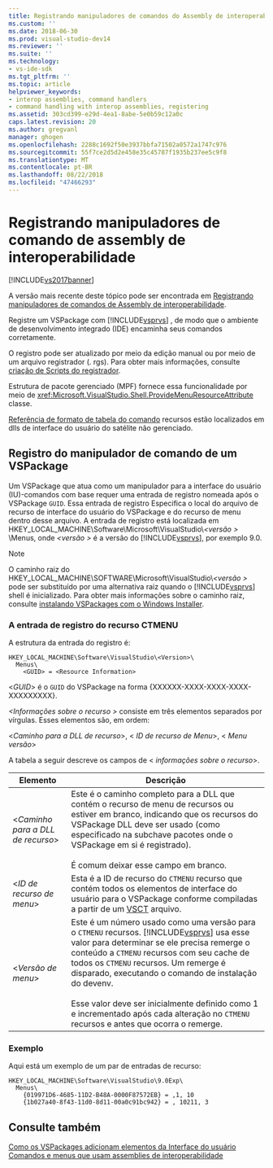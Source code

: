 ```yaml
---
title: Registrando manipuladores de comandos do Assembly de interoperabilidade | Microsoft Docs
ms.custom: ''
ms.date: 2018-06-30
ms.prod: visual-studio-dev14
ms.reviewer: ''
ms.suite: ''
ms.technology:
- vs-ide-sdk
ms.tgt_pltfrm: ''
ms.topic: article
helpviewer_keywords:
- interop assemblies, command handlers
- command handling with interop assemblies, registering
ms.assetid: 303cd399-e29d-4ea1-8abe-5e0b59c12a0c
caps.latest.revision: 20
ms.author: gregvanl
manager: ghogen
ms.openlocfilehash: 2288c1692f50e3937bbfa71502a0572a1747c976
ms.sourcegitcommit: 55f7ce2d5d2e458e35c45787f1935b237ee5c9f8
ms.translationtype: MT
ms.contentlocale: pt-BR
ms.lasthandoff: 08/22/2018
ms.locfileid: "47466293"
---
```

# <a name="registering-interop-assembly-command-handlers"></a>Registrando manipuladores de comando de assembly de interoperabilidade
[!INCLUDE[vs2017banner](../../includes/vs2017banner.md)]

A versão mais recente deste tópico pode ser encontrada em [Registrando manipuladores de comandos de Assembly de interoperabilidade](https://docs.microsoft.com/visualstudio/extensibility/internals/registering-interop-assembly-command-handlers).  
  
Registre um VSPackage com [!INCLUDE[vsprvs](../../includes/vsprvs-md.md)] , de modo que o ambiente de desenvolvimento integrado (IDE) encaminha seus comandos corretamente.  
  
 O registro pode ser atualizado por meio da edição manual ou por meio de um arquivo registrador (. rgs). Para obter mais informações, consulte [criação de Scripts do registrador](http://msdn.microsoft.com/library/cbd5024b-8061-4a71-be65-7fee90374a35).  
  
 Estrutura de pacote gerenciado (MPF) fornece essa funcionalidade por meio de <xref:Microsoft.VisualStudio.Shell.ProvideMenuResourceAttribute> classe.  
  
 [Referência de formato de tabela do comando](http://msdn.microsoft.com/en-us/09e9c6ef-9863-48de-9483-d45b7b7c798f) recursos estão localizados em dlls de interface do usuário do satélite não gerenciado.  
  
## <a name="command-handler-registration-of-a-vspackage"></a>Registro do manipulador de comando de um VSPackage  
 Um VSPackage que atua como um manipulador para a interface do usuário (IU)-comandos com base requer uma entrada de registro nomeada após o VSPackage `GUID`. Essa entrada de registro Especifica o local do arquivo de recurso de interface do usuário do VSPackage e do recurso de menu dentro desse arquivo. A entrada de registro está localizada em HKEY_LOCAL_MACHINE\Software\Microsoft\VisualStudio\\*\<versão >* \Menus, onde  *\<versão >* é a versão do [!INCLUDE[vsprvs](../../includes/vsprvs-md.md)], por exemplo 9.0.  
  
> [!NOTE]
>  O caminho raiz do HKEY_LOCAL_MACHINE\SOFTWARE\Microsoft\VisualStudio\\*\<versão >* pode ser substituído por uma alternativa raiz quando o [!INCLUDE[vsprvs](../../includes/vsprvs-md.md)] shell é inicializado. Para obter mais informações sobre o caminho raiz, consulte [instalando VSPackages com o Windows Installer](../../extensibility/internals/installing-vspackages-with-windows-installer.md).  
  
### <a name="the-ctmenu-resource-registry-entry"></a>A entrada de registro do recurso CTMENU  
 A estrutura da entrada do registro é:  
  
```  
HKEY_LOCAL_MACHINE\Software\VisualStudio\<Version>\  
  Menus\  
    <GUID> = <Resource Information>  
```  
  
 \<*GUID*> é o `GUID` do VSPackage na forma {XXXXXX-XXXX-XXXX-XXXX-XXXXXXXXX}.  
  
 *\<Informações sobre o recurso >* consiste em três elementos separados por vírgulas. Esses elementos são, em ordem:  
  
 \<*Caminho para a DLL de recurso*>, \< *ID de recurso de Menu*>, \< *Menu versão*>  
  
 A tabela a seguir descreve os campos de \< *informações sobre o recurso*>.  
  
|Elemento|Descrição|  
|-------------|-----------------|  
|\<*Caminho para a DLL de recurso*>|Este é o caminho completo para a DLL que contém o recurso de menu de recursos ou estiver em branco, indicando que os recursos do VSPackage DLL deve ser usado (como especificado na subchave pacotes onde o VSPackage em si é registrado).<br /><br /> É comum deixar esse campo em branco.|  
|\<*ID de recurso de menu*>|Esta é a ID de recurso do `CTMENU` recurso que contém todos os elementos de interface do usuário para o VSPackage conforme compiladas a partir de um [VSCT](../../extensibility/internals/visual-studio-command-table-dot-vsct-files.md) arquivo.|  
|\<*Versão de menu*>|Este é um número usado como uma versão para o `CTMENU` recursos. [!INCLUDE[vsprvs](../../includes/vsprvs-md.md)] usa esse valor para determinar se ele precisa remerge o conteúdo a `CTMENU` recursos com seu cache de todos os `CTMENU` recursos. Um remerge é disparado, executando o comando de instalação do devenv.<br /><br /> Esse valor deve ser inicialmente definido como 1 e incrementado após cada alteração no `CTMENU` recursos e antes que ocorra o remerge.|  
  
### <a name="example"></a>Exemplo  
 Aqui está um exemplo de um par de entradas de recurso:  
  
```  
HKEY_LOCAL_MACHINE\Software\VisualStudio\9.0Exp\  
  Menus\  
    {019971D6-4685-11D2-B48A-0000F87572EB} = ,1, 10  
    {1b027a40-8f43-11d0-8d11-00a0c91bc942} = , 10211, 3  
```  
  
## <a name="see-also"></a>Consulte também  
 [Como os VSPackages adicionam elementos da Interface do usuário](../../extensibility/internals/how-vspackages-add-user-interface-elements.md)   
 [Comandos e menus que usam assemblies de interoperabilidade](../../extensibility/internals/commands-and-menus-that-use-interop-assemblies.md)

